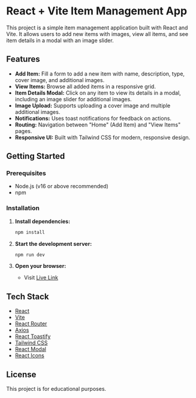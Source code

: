 # React + Vite Item Management App

This project is a simple item management application built with React and Vite. It allows users to add new items with images, view all items, and see item details in a modal with an image slider.

## Features

- **Add Item:** Fill a form to add a new item with name, description, type, cover image, and additional images.
- **View Items:** Browse all added items in a responsive grid.
- **Item Details Modal:** Click on any item to view its details in a modal, including an image slider for additional images.
- **Image Upload:** Supports uploading a cover image and multiple additional images.
- **Notifications:** Uses toast notifications for feedback on actions.
- **Routing:** Navigation between "Home" (Add Item) and "View Items" pages.
- **Responsive UI:** Built with Tailwind CSS for modern, responsive design.


## Getting Started

### Prerequisites

- Node.js (v16 or above recommended)
- npm


### Installation


1. **Install dependencies:**
   ```sh
   npm install
   ```

2. **Start the development server:**
   ```sh
   npm run dev
   ```

3. **Open your browser:**
   - Visit [Live Link](https://react-js-assignment-sooty.vercel.app/)



## Tech Stack

- [React](https://react.dev/)
- [Vite](https://vitejs.dev/)
- [React Router](https://reactrouter.com/)
- [Axios](https://axios-http.com/)
- [React Toastify](https://fkhadra.github.io/react-toastify/)
- [Tailwind CSS](https://tailwindcss.com/)
- [React Modal](https://reactcommunity.org/react-modal/)
- [React Icons](https://react-icons.github.io/react-icons/)


## License

This project is for educational purposes.